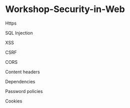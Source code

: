 # Workshop-Security-in-Web

Https

SQL Injection

XSS

CSRF

CORS

Content headers

Dependencies

Password policies

Cookies
